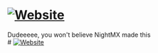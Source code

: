 # [![Website](https://img.shields.io/website?label=vivel.tech&style=for-the-badge&url=https://vivel.tech)](https://vivel.tech)
Dudeeeee, you won't believe NightMX made this
<br># [![Website](https://img.shields.io/website?label=vivel.tech&style=for-the-badge&url=https://vivel.tech)](https://vivel.tech)
